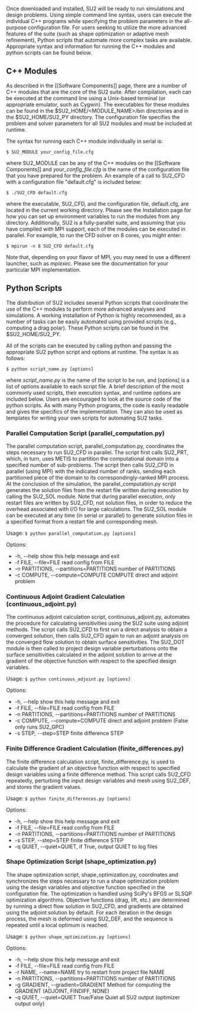 Once downloaded and installed, SU2 will be ready to run simulations and design problems. Using simple command line syntax, users can execute the individual C++ programs while specifying the problem parameters in the all-purpose configuration file. For users seeking to utilize the more advanced features of the suite (such as shape optimization or adaptive mesh refinement), Python scripts that automate more complex tasks are available. Appropriate syntax and information for running the C++ modules and python scripts can be found below.

## C++ Modules

As described in the [[Software Components]] page, there are a number of C++ modules that are the core of the SU2 suite. After compilation, each can be executed at the command line using a Unix-based terminal (or appropriate emulator, such as Cygwin). The executables for these modules can be found in the $SU2_HOME/<MODULE_NAME>/bin directories and in the $SU2_HOME/SU2_PY directory.  The configuration file specifies the problem and solver parameters for all SU2 modules and must be included at runtime.

The syntax for running each C++ module individually in serial is:

`$ SU2_MODULE your_config_file.cfg`

where SU2_MODULE can be any of the C++ modules on the [[Software Components]] and *your_config_file.cfg* is the name of the configuration file that you have prepared for the problem. An example of a call to SU2_CFD with a configuration file "default.cfg" is included below:

`$ ./SU2_CFD default.cfg`

where the executable, SU2_CFD, and the configuration file, default.cfg, are located in the current working directory.  Please see the Installation page for how you can set up environment variables to run the modules from any directory. Additionally, SU2 is a fully-parallel suite, and assuming that you have compiled with MPI support, each of the modules can be executed in parallel. For example, to run the CFD solver on 8 cores, you might enter:

`$ mpirun -n 8 SU2_CFD default.cfg`

Note that, depending on your flavor of MPI, you may need to use a different launcher, such as *mpiexec*. Please see the documentation for your particular MPI implementation.

## Python Scripts

The distribution of SU2 includes several Python scripts that coordinate the use of the C++ modules to perform more advanced analyses and simulations. A working installation of Python is highly recommended, as a number of tasks can be easily automated using provided scripts (e.g., computing a drag polar). These Python scripts can be found in the $SU2_HOME/SU2_PY.

All of the scripts can be executed by calling python and passing the appropriate SU2 python script and options at runtime. The syntax is as follows:

`$ python script_name.py [options]`

where *script_name.py* is the name of the script to be run, and [options] is a list of options available to each script file.  A brief description of the most commonly used scripts, their execution syntax, and runtime options are included below. Users are encouraged to look at the source code of the python scripts. As with many Python programs, the code is easily readable and gives the specifics of the implementation. They can also be used as templates for writing your own scripts for automating SU2 tasks.

### Parallel Computation Script (parallel_computation.py)

The parallel computation script, parallel_computation.py, coordinates the steps necessary to run SU2_CFD in parallel. The script first calls SU2_PRT, which, in turn, uses METIS to partition the computational domain into a specified number of sub-problems. The script then calls SU2_CFD in parallel (using MPI) with the indicated number of ranks, sending each partitioned piece of the domain to its correspondingly-ranked MPI process. At the conclusion of the simulation, the parallel_computation.py script generates the solution files from the restart file written during execution by calling the SU2_SOL module. Note that during parallel execution, only restart files are written by SU2_CFD, not solution files, in order to reduce the overhead associated with I/O for large calculations. The SU2_SOL module can be executed at any time (in serial or parallel) to generate solution files in a specified format from a restart file and corresponding mesh.

Usage: `$ python parallel_computation.py [options]`

Options:
* -h, --help show this help message and exit
* -f FILE, --file=FILE read config from FILE
* -n PARTITIONS, --partitions=PARTITIONS number of PARTITIONS
* -c COMPUTE, --compute=COMPUTE COMPUTE direct and adjoint problem

### Continuous Adjoint Gradient Calculation (continuous_adjoint.py)

The continuous adjoint calculation script, continuous_adjoint.py, automates the procedure for calculating sensitivities using the SU2 suite using adjoint methods. The script calls SU2_CFD to first run a direct analysis to obtain a converged solution, then calls SU2_CFD again to run an adjoint analysis on the converged flow solution to obtain surface sensitivities. The SU2_DOT module is then called to project design variable perturbations onto the surface sensitivities calculated in the adjoint solution to arrive at the gradient of the objective function with respect to the specified design variables.

Usage: `$ python continuous_adjoint.py [options]`

Options:
* -h, --help show this help message and exit
* -f FILE, --file=FILE read config from FILE
* -n PARTITIONS, --partitions=PARTITIONS number of PARTITIONS
* -c COMPUTE, --compute=COMPUTE direct and adjoint problem (False only runs SU2_GPC)
* -s STEP, --step=STEP finite difference STEP

### Finite Difference Gradient Calculation (finite_differences.py)

The finite difference calculation script, finite_difference.py, is used to calculate the gradient of an objective function with respect to specified design variables using a finite difference method. This script calls SU2_CFD repeatedly, perturbing the input design variables and mesh using SU2_DEF, and stores the gradient values.

Usage: `$ python finite_differences.py [options]`

Options:
* -h, --help show this help message and exit
* -f FILE, --file=FILE read config from FILE
* -n PARTITIONS, --partitions=PARTITIONS number of PARTITIONS
* -s STEP, --step=STEP finite difference STEP
* -q QUIET, --quiet=QUIET, if True, output QUIET to log files 

### Shape Optimization Script (shape_optimization.py)

The shape optimization script, shape_optimization.py, coordinates and synchronizes the steps necessary to run a shape optimization problem using the design variables and objective function specified in the configuration file. The optimization is handled using SciPy's BFGS or SLSQP optimization algorithms. Objective functions (drag, lift, etc.) are determined by running a direct flow solution in SU2_CFD, and gradients are obtained using the adjoint solution by default. For each iteration in the design process, the mesh is deformed using SU2_DEF, and the sequence is repeated until a local optimum is reached.

Usage: `$ python shape_optimization.py [options]`

Options:
* -h, --help show this help message and exit
* -f FILE, --file=FILE read config from FILE
* -r NAME, --name=NAME try to restart from project file NAME
* -n PARTITIONS, --partitions=PARTITIONS number of PARTITIONS
* -g GRADIENT, --gradient=GRADIENT Method for computing the GRADIENT (ADJOINT, FINDIFF, NONE)
* -q QUIET, --quiet=QUIET True/False Quiet all SU2 output (optimizer output only)
